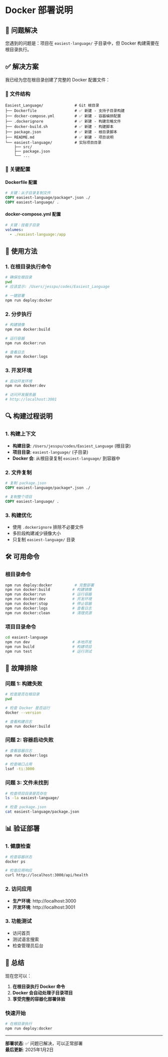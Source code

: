 # Docker 部署说明

## 🎯 问题解决

您遇到的问题是：项目在 `easiest-language/` 子目录中，但 Docker 构建需要在根目录执行。

## ✅ 解决方案

我已经为您在根目录创建了完整的 Docker 配置文件：

### 📁 文件结构
```
Easiest_Language/              # Git 根目录
├── Dockerfile                 # ✅ 新建 - 支持子目录构建
├── docker-compose.yml         # ✅ 新建 - 容器编排配置
├── .dockerignore              # ✅ 新建 - 构建忽略文件
├── docker-build.sh            # ✅ 新建 - 构建脚本
├── package.json               # ✅ 新建 - 根目录脚本
├── README.md                  # ✅ 新建 - 项目说明
└── easiest-language/          # 实际项目目录
    ├── src/
    ├── package.json
    └── ...
```

### 🔧 关键配置

#### Dockerfile 配置
```dockerfile
# 关键：从子目录复制文件
COPY easiest-language/package*.json ./
COPY easiest-language/ .
```

#### docker-compose.yml 配置
```yaml
# 关键：挂载子目录
volumes:
  - ./easiest-language:/app
```

## 🚀 使用方法

### 1. 在根目录执行命令

```bash
# 确保在根目录
pwd
# 应该显示: /Users/jesspu/codes/Easiest_Language

# 一键部署
npm run deploy:docker
```

### 2. 分步执行

```bash
# 构建镜像
npm run docker:build

# 运行容器
npm run docker:run

# 查看日志
npm run docker:logs
```

### 3. 开发环境

```bash
# 启动开发环境
npm run docker:dev

# 访问开发服务器
# http://localhost:3001
```

## 🔍 构建过程说明

### 1. 构建上下文
- **构建目录**: `/Users/jesspu/codes/Easiest_Language` (根目录)
- **项目目录**: `easiest-language/` (子目录)
- **Docker 会**: 从根目录复制 `easiest-language/` 到容器中

### 2. 文件复制
```dockerfile
# 复制 package.json
COPY easiest-language/package*.json ./

# 复制整个项目
COPY easiest-language/ .
```

### 3. 构建优化
- 使用 `.dockerignore` 排除不必要文件
- 多阶段构建减少镜像大小
- 只复制 `easiest-language/` 目录

## 🛠️ 可用命令

### 根目录命令
```bash
npm run deploy:docker          # 完整部署
npm run docker:build          # 构建镜像
npm run docker:run            # 运行容器
npm run docker:dev            # 开发环境
npm run docker:stop           # 停止容器
npm run docker:logs           # 查看日志
npm run docker:clean          # 清理资源
```

### 项目目录命令
```bash
cd easiest-language
npm run dev                   # 本地开发
npm run build                 # 构建项目
npm run test                  # 运行测试
```

## 🔧 故障排除

### 问题 1: 构建失败
```bash
# 检查是否在根目录
pwd

# 检查 Docker 是否运行
docker --version

# 查看构建日志
npm run docker:build
```

### 问题 2: 容器启动失败
```bash
# 查看容器日志
npm run docker:logs

# 检查端口占用
lsof -ti:3000
```

### 问题 3: 文件未找到
```bash
# 检查项目目录是否存在
ls -la easiest-language/

# 检查 package.json
cat easiest-language/package.json
```

## 📊 验证部署

### 1. 健康检查
```bash
# 检查容器状态
docker ps

# 检查应用响应
curl http://localhost:3000/api/health
```

### 2. 访问应用
- **生产环境**: http://localhost:3000
- **开发环境**: http://localhost:3001

### 3. 功能测试
- 访问首页
- 测试语言搜索
- 检查管理员后台

## 🎉 总结

现在您可以：

1. **在根目录执行 Docker 命令**
2. **Docker 会自动处理子目录项目**
3. **享受完整的容器化部署体验**

### 快速开始
```bash
# 在根目录执行
npm run deploy:docker
```

---

**部署状态**: ✅ 问题已解决，可以正常部署  
**最后更新**: 2025年1月2日
